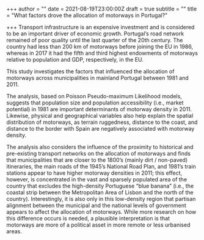 +++
author = ""
date = 2021-08-19T23:00:00Z
draft = true
subtitle = ""
title = "What factors drove the allocation of motorways in Portugal?"

+++
Transport infrastructure is an expensive investment and is considered to be an important driver of economic growth. Portugal’s road network remained of poor quality until the last quarter of the 20th century. The country had less than 200 km of motorways before joining the EU in 1986, whereas in 2017 it had the fifth and third highest endowments of motorways relative to population and GDP, respectively, in the EU.

This study investigates the factors that influenced the allocation of motorways across municipalities in mainland Portugal between 1981 and 2011.

The analysis, based on Poisson Pseudo-maximum Likelihood models, suggests that population size and population accessibility (i.e., market potential) in 1981 are important determinants of motorway density in 2011. Likewise, physical and geographical variables also help explain the spatial distribution of motorways, as terrain ruggedness, distance to the coast, and distance to the border with Spain are negatively associated with motorway density.

The analysis also considers the influence of the proximity to historical and pre-existing transport networks on the allocation of motorways and finds that municipalities that are closer to the 1800’s (mainly dirt / non-paved) itineraries, the main roads of the 1945’s National Road Plan, and 1981’s train stations appear to have higher motorway densities in 2011; this effect, however, is concentrated in the vast and sparsely populated area of the country that excludes the high-density Portuguese “blue banana” (i.e., the coastal strip between the Metropolitan Area of Lisbon and the north of the country). Interestingly, it is also only in this low-density region that partisan alignment between the municipal and the national levels of government appears to affect the allocation of motorways. While more research on how this difference occurs is needed, a plausible interpretation is that motorways are more of a political asset in more remote or less urbanised areas.